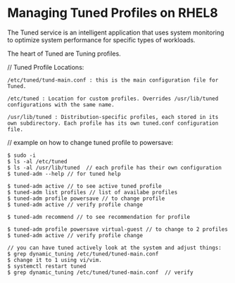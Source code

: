 # **Managing Tuned Profiles on RHEL8**

The Tuned service is an intelligent application that uses system monitoring to optimize system performance for specific types of workloads.

The heart of Tuned are Tuning profiles.

// Tuned Profile Locations:

    /etc/tuned/tund-main.conf : this is the main configuration file for Tuned.

    /etc/tuned : Location for custom profiles. Overrides /usr/lib/tuned configurations with the same name.

    /usr/lib/tuned : Distribution-specific profiles, each stored in its own subdirectory. Each profile has its own tuned.conf configuration file.

// example on how to change tuned profile to powersave:

    $ sudo -i
    $ ls -al /etc/tuned
    $ ls -al /usr/lib/tuned  // each profile has their own configuration
    $ tuned-adm --help // for tuned help
    
    $ tuned-adm active // to see active tuned profile
    $ tuned-adm list profiles // list of availabe profiles
    $ tuned-adm profile powersave // to change profile
    $ tuned-adm active // verify profile change
    
    $ tuned-adm recommend // to see recommendation for profile
    
    $ tuned-adm profile powersave virtual-guest // to change to 2 profiles
    $ tuned-adm active // verify profile change

    // you can have tuned actively look at the system and adjust things:
    $ grep dynamic_tuning /etc/tuned/tuned-main.conf
    $ change it to 1 using vi/vim.
    $ systemctl restart tuned
    $ grep dynamic_tuning /etc/tuned/tuned-main.conf  // verify
